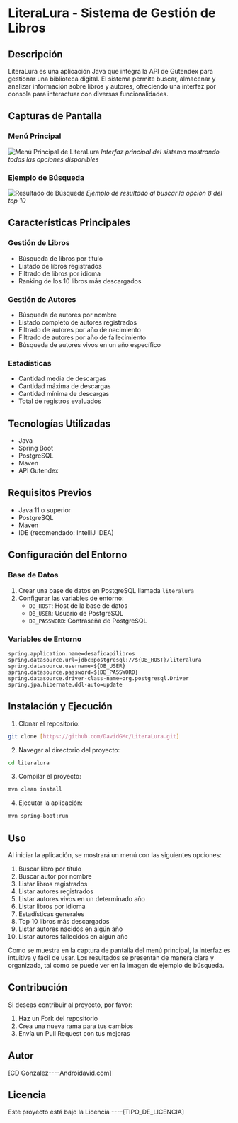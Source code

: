 # LiteraLura - Sistema de Gestión de Libros

## Descripción
LiteraLura es una aplicación Java que integra la API de Gutendex para gestionar una biblioteca digital. El sistema permite buscar, almacenar y analizar información sobre libros y autores, ofreciendo una interfaz por consola para interactuar con diversas funcionalidades.

## Capturas de Pantalla

### Menú Principal
![Menú Principal de LiteraLura](https://firebasestorage.googleapis.com/v0/b/chateapp-latino.appspot.com/o/Alura%2FLiteralura%20opciones%20inicial.jpg?alt=media&token=f7d69cc2-fcfd-42f9-b81e-b2b1deaf9cdc)
*Interfaz principal del sistema mostrando todas las opciones disponibles*

### Ejemplo de Búsqueda
![Resultado de Búsqueda](https://firebasestorage.googleapis.com/v0/b/chateapp-latino.appspot.com/o/Alura%2Feligiendo%20opcion%20literalura.jpg?alt=media&token=4e122ef1-040f-4585-9d1a-6fb81fffa6db)
*Ejemplo de resultado al buscar la opcion 8 del top 10*

## Características Principales

### Gestión de Libros
- Búsqueda de libros por título
- Listado de libros registrados
- Filtrado de libros por idioma
- Ranking de los 10 libros más descargados

### Gestión de Autores
- Búsqueda de autores por nombre
- Listado completo de autores registrados
- Filtrado de autores por año de nacimiento
- Filtrado de autores por año de fallecimiento
- Búsqueda de autores vivos en un año específico

### Estadísticas
- Cantidad media de descargas
- Cantidad máxima de descargas
- Cantidad mínima de descargas
- Total de registros evaluados

## Tecnologías Utilizadas
- Java
- Spring Boot
- PostgreSQL
- Maven
- API Gutendex

## Requisitos Previos
- Java 11 o superior
- PostgreSQL
- Maven
- IDE (recomendado: IntelliJ IDEA)

## Configuración del Entorno

### Base de Datos
1. Crear una base de datos en PostgreSQL llamada `literalura`
2. Configurar las variables de entorno:
   - `DB_HOST`: Host de la base de datos
   - `DB_USER`: Usuario de PostgreSQL
   - `DB_PASSWORD`: Contraseña de PostgreSQL

### Variables de Entorno
```properties
spring.application.name=desafioapilibros
spring.datasource.url=jdbc:postgresql://${DB_HOST}/literalura
spring.datasource.username=${DB_USER}
spring.datasource.password=${DB_PASSWORD}
spring.datasource.driver-class-name=org.postgresql.Driver
spring.jpa.hibernate.ddl-auto=update
```

## Instalación y Ejecución

1. Clonar el repositorio:
```bash
git clone [https://github.com/DavidGMc/LiteraLura.git]
```

2. Navegar al directorio del proyecto:
```bash
cd literalura
```

3. Compilar el proyecto:
```bash
mvn clean install
```

4. Ejecutar la aplicación:
```bash
mvn spring-boot:run
```

## Uso
Al iniciar la aplicación, se mostrará un menú con las siguientes opciones:

1. Buscar libro por título
2. Buscar autor por nombre
3. Listar libros registrados
4. Listar autores registrados
5. Listar autores vivos en un determinado año
6. Listar libros por idioma
7. Estadísticas generales
8. Top 10 libros más descargados
9. Listar autores nacidos en algún año
10. Listar autores fallecidos en algún año

Como se muestra en la captura de pantalla del menú principal, la interfaz es intuitiva y fácil de usar. Los resultados se presentan de manera clara y organizada, tal como se puede ver en la imagen de ejemplo de búsqueda.

## Contribución
Si deseas contribuir al proyecto, por favor:
1. Haz un Fork del repositorio
2. Crea una nueva rama para tus cambios
3. Envía un Pull Request con tus mejoras

## Autor
[CD Gonzalez----Androidavid.com]

## Licencia
Este proyecto está bajo la Licencia ----[TIPO_DE_LICENCIA]

